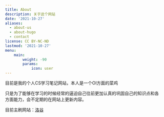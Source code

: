 ```yaml
---
title: About
description: 关于这个网站
date: '2021-10-27'
aliases:
  - about-us
  - about-hugo
  - contact
license: CC BY-NC-ND
lastmod: '2021-10-27'
menu:
    main: 
        weight: -90
        params:
            icon: user
---
```


目前是我的个人CS学习笔记网站，本人是一个OI方面的菜鸡

只是为了能够在学习的时候经常的逼迫自己往前更加认真的巩固自己的知识点和各方面能力，会不定期的在网站上更新内容。

目前主刷网站：[洛谷](https://www.luogu.com.cn/user/355276)

